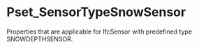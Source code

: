 # Pset_SensorTypeSnowSensor

Properties that are applicable for IfcSensor with predefined type SNOWDEPTHSENSOR.
